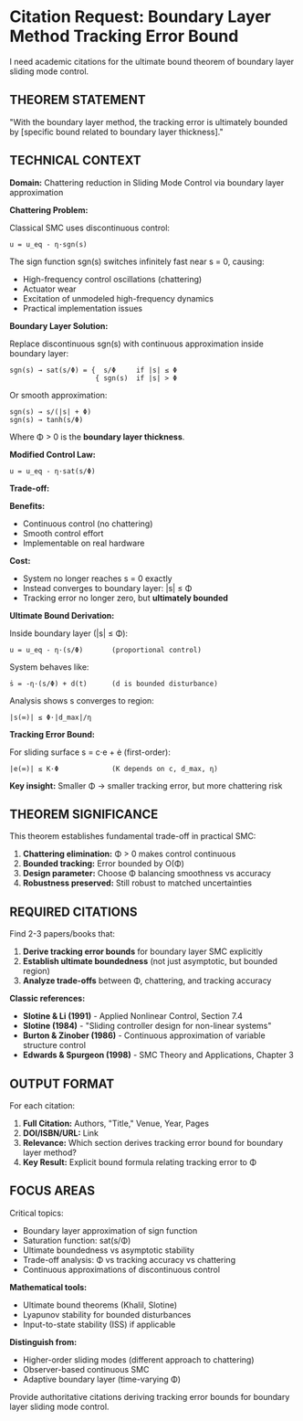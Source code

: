 # Citation Request: Boundary Layer Method Tracking Error Bound

I need academic citations for the ultimate bound theorem of boundary layer sliding mode control.

## THEOREM STATEMENT

"With the boundary layer method, the tracking error is ultimately bounded by [specific bound related to boundary layer thickness]."

## TECHNICAL CONTEXT

**Domain:** Chattering reduction in Sliding Mode Control via boundary layer approximation

**Chattering Problem:**

Classical SMC uses discontinuous control:
```
u = u_eq - η·sgn(s)
```

The sign function sgn(s) switches infinitely fast near s = 0, causing:
- High-frequency control oscillations (chattering)
- Actuator wear
- Excitation of unmodeled high-frequency dynamics
- Practical implementation issues

**Boundary Layer Solution:**

Replace discontinuous sgn(s) with continuous approximation inside boundary layer:
```
sgn(s) → sat(s/Φ) = {  s/Φ     if |s| ≤ Φ
                     { sgn(s)  if |s| > Φ
```

Or smooth approximation:
```
sgn(s) → s/(|s| + Φ)
sgn(s) → tanh(s/Φ)
```

Where Φ > 0 is the **boundary layer thickness**.

**Modified Control Law:**
```
u = u_eq - η·sat(s/Φ)
```

**Trade-off:**

**Benefits:**
- Continuous control (no chattering)
- Smooth control effort
- Implementable on real hardware

**Cost:**
- System no longer reaches s = 0 exactly
- Instead converges to boundary layer: |s| ≤ Φ
- Tracking error no longer zero, but **ultimately bounded**

**Ultimate Bound Derivation:**

Inside boundary layer (|s| ≤ Φ):
```
u = u_eq - η·(s/Φ)       (proportional control)
```

System behaves like:
```
ṡ = -η·(s/Φ) + d(t)      (d is bounded disturbance)
```

Analysis shows s converges to region:
```
|s(∞)| ≤ Φ·|d_max|/η
```

**Tracking Error Bound:**

For sliding surface s = c·e + ė (first-order):
```
|e(∞)| ≤ K·Φ             (K depends on c, d_max, η)
```

**Key insight:** Smaller Φ → smaller tracking error, but more chattering risk

## THEOREM SIGNIFICANCE

This theorem establishes fundamental trade-off in practical SMC:
1. **Chattering elimination:** Φ > 0 makes control continuous
2. **Bounded tracking:** Error bounded by O(Φ)
3. **Design parameter:** Choose Φ balancing smoothness vs accuracy
4. **Robustness preserved:** Still robust to matched uncertainties

## REQUIRED CITATIONS

Find 2-3 papers/books that:

1. **Derive tracking error bounds** for boundary layer SMC explicitly
2. **Establish ultimate boundedness** (not just asymptotic, but bounded region)
3. **Analyze trade-offs** between Φ, chattering, and tracking accuracy

**Classic references:**
- **Slotine & Li (1991)** - Applied Nonlinear Control, Section 7.4
- **Slotine (1984)** - "Sliding controller design for non-linear systems"
- **Burton & Zinober (1986)** - Continuous approximation of variable structure control
- **Edwards & Spurgeon (1998)** - SMC Theory and Applications, Chapter 3

## OUTPUT FORMAT

For each citation:

1. **Full Citation:** Authors, "Title," Venue, Year, Pages
2. **DOI/ISBN/URL:** Link
3. **Relevance:** Which section derives tracking error bound for boundary layer method?
4. **Key Result:** Explicit bound formula relating tracking error to Φ

## FOCUS AREAS

Critical topics:
- Boundary layer approximation of sign function
- Saturation function: sat(s/Φ)
- Ultimate boundedness vs asymptotic stability
- Trade-off analysis: Φ vs tracking accuracy vs chattering
- Continuous approximations of discontinuous control

**Mathematical tools:**
- Ultimate bound theorems (Khalil, Slotine)
- Lyapunov stability for bounded disturbances
- Input-to-state stability (ISS) if applicable

**Distinguish from:**
- Higher-order sliding modes (different approach to chattering)
- Observer-based continuous SMC
- Adaptive boundary layer (time-varying Φ)

Provide authoritative citations deriving tracking error bounds for boundary layer sliding mode control.
